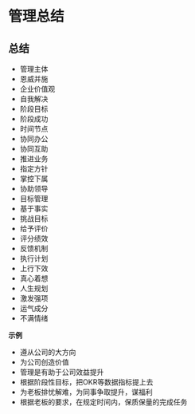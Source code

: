 # 管理总结

## 总结
- 管理主体
- 恩威并施
- 企业价值观
- 自我解决
- 阶段目标
- 阶段成功
- 时间节点
- 协同办公
- 协同互助
- 推进业务
- 指定方针
- 掌控下属
- 协助领导
- 目标管理
- 基于事实
- 挑战目标
- 给予评价
- 评分绩效
- 反馈机制
- 执行计划
- 上行下效
- 真心着想
- 人生规划
- 激发强项
- 运气成分    
- 不满情绪

**示例**

- 遵从公司的大方向
- 为公司创造价值
- 管理是有助于公司效益提升
- 根据阶段性目标，把OKR等数据指标提上去
- 为老板排忧解难，为同事争取提升，谋福利
- 根据老板的要求，在规定时间内，保质保量的完成任务